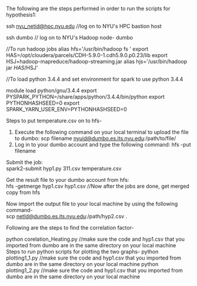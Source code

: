 The following are the steps performed in order to run the scripts for hypothesis1:

ssh nyu_netid@hpc.nyu.edu //log on to NYU's HPC bastion host

ssh dumbo // log on to NYU's Hadoop node- dumbo

//To run hadoop jobs alias hfs='/usr/bin/hadoop fs ' export HAS=/opt/cloudera/parcels/CDH-5.9.0-1.cdh5.9.0.p0.23/lib export HSJ=hadoop-mapreduce/hadoop-streaming.jar alias hjs='/usr/bin/hadoop jar $HAS/$HSJ'

//To load python 3.4.4 and set environment for spark to use python 3.4.4 

module load python/gnu/3.4.4 export PYSPARK_PYTHON=/share/apps/python/3.4.4/bin/python export PYTHONHASHSEED=0 export SPARK_YARN_USER_ENV=PYTHONHASHSEED=0

Steps to put temperature.csv on to hfs-
1. Execute the following command on your local terminal to upload the file to dumbo:
   scp filename nyuid@dumbo.es.its.nyu.edu:/path/to/file/
2. Log in to your dumbo account and type the following command:
   hfs -put filename 
   
Submit the job: <br >
spark2-submit hyp1.py 311.csv temperature.csv

Get the result file to your dumbo account from hfs: <br >
hfs -getmerge hyp1.csv hyp1.csv //Now after the jobs are done, get merged copy from hfs

Now import the output file to your local machine by using the following command- <br >
scp netId@dumbo.es.its.nyu.edu:/path/hyp2.csv .

Following are the steps to find the correlation factor- <br >

python corelation_Heating.py //make sure the code and hyp1.csv that you imported from dumbo are in the same directory on your local machine
<br >
Steps to run python scripts for plotting the two graphs-
python plotting1_1.py       //make sure the code and hyp1.csv that you imported from dumbo are in the same directory on your local machine
python plotting1_2.py       //make sure the code and hyp1.csv that you imported from dumbo are in the same directory on your local machine
